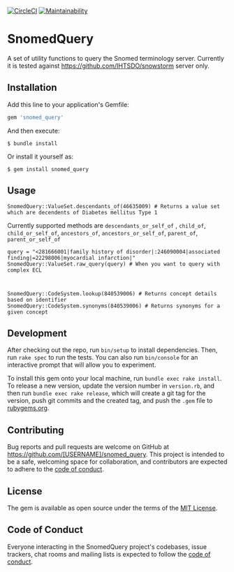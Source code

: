 [![CircleCI](https://circleci.com/gh/sivagollapalli/snomed_query/tree/master.svg?style=svg)](https://circleci.com/gh/sivagollapalli/snomed_query/tree/master)
[![Maintainability](https://api.codeclimate.com/v1/badges/4874e46f608eed9c666a/maintainability)](https://codeclimate.com/github/sivagollapalli/snomed_query/maintainability)

# SnomedQuery

A set of utility functions to query the Snomed terminology server. Currently it is tested against https://github.com/IHTSDO/snowstorm server only. 

## Installation

Add this line to your application's Gemfile:

```ruby
gem 'snomed_query'
```

And then execute:

    $ bundle install

Or install it yourself as:

    $ gem install snomed_query

## Usage

	SnomedQuery::ValueSet.descendants_of(46635009) # Returns a value set which are decendents of Diabetes mellitus Type 1

Currently supported methods are `descendants_or_self_of` , `child_of`, `child_or_self_of`, `ancestors_of`, `ancestors_or_self_of`, `parent_of`, `parent_or_self_of`
    
	query = "<281666001|family history of disorder|:246090004|associated finding|=22298006|myocardial infarction|"
	SnomedQuery::ValueSet.raw_query(query) # When you want to query with complex ECL

#
    SnomedQuery::CodeSystem.lookup(840539006) # Returns concept details based on identifier
    SnomedQuery::CodeSystem.synonyms(840539006) # Returns synonyms for a given concept
    

## Development

After checking out the repo, run `bin/setup` to install dependencies. Then, run `rake spec` to run the tests. You can also run `bin/console` for an interactive prompt that will allow you to experiment.

To install this gem onto your local machine, run `bundle exec rake install`. To release a new version, update the version number in `version.rb`, and then run `bundle exec rake release`, which will create a git tag for the version, push git commits and the created tag, and push the `.gem` file to [rubygems.org](https://rubygems.org).

## Contributing

Bug reports and pull requests are welcome on GitHub at https://github.com/[USERNAME]/snomed_query. This project is intended to be a safe, welcoming space for collaboration, and contributors are expected to adhere to the [code of conduct](https://github.com/[USERNAME]/snomed_query/blob/master/CODE_OF_CONDUCT.md).

## License

The gem is available as open source under the terms of the [MIT License](https://opensource.org/licenses/MIT).

## Code of Conduct

Everyone interacting in the SnomedQuery project's codebases, issue trackers, chat rooms and mailing lists is expected to follow the [code of conduct](https://github.com/[USERNAME]/snomed_query/blob/master/CODE_OF_CONDUCT.md).
